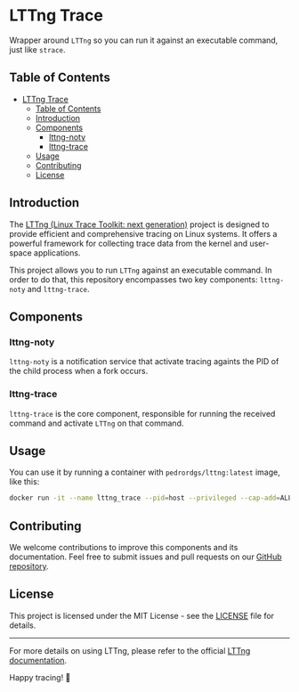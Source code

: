 # LTTng Trace

Wrapper around `LTTng` so you can run it against an executable command, just like `strace`.

## Table of Contents
- [LTTng Trace](#lttng-trace)
  - [Table of Contents](#table-of-contents)
  - [Introduction](#introduction)
  - [Components](#components)
    - [lttng-noty](#lttng-noty)
    - [lttng-trace](#lttng-trace-1)
  - [Usage](#usage)
  - [Contributing](#contributing)
  - [License](#license)

## Introduction

The [LTTng (Linux Trace Toolkit: next generation)](https://lttng.org/) project is designed to provide efficient and comprehensive tracing on Linux systems. It offers a powerful framework for collecting trace data from the kernel and user-space applications. 

This project allows you to run `LTTng` against an executable command. In order to do that, this repository encompasses two key components: `lttng-noty` and `lttng-trace`.

## Components

### lttng-noty

`lttng-noty` is a notification service that activate tracing againts the PID of the child process when a fork occurs.

### lttng-trace

`lttng-trace` is the core component, responsible for running the received command and activate `LTTng` on that command.

## Usage

You can use it by running a container with `pedrordgs/lttng:latest` image, like this:

```bash
docker run -it --name lttng_trace --pid=host --privileged --cap-add=ALL --net=host -v /lib/modules:/lib/modules -v /usr/src:/usr/src -v /sys/kernel/debug/:/sys/kernel/debug/ -e LTTNG_SESSION_NAME=<session-name> -e LTTNG_SYSCALLS='open;close;creat;read;write' -e LTTNG_EXTRA_CONTEXT='pid;tid;hostname;procname;ppid' pedrordgs/lttng:latest <command>
```

## Contributing

We welcome contributions to improve this components and its documentation. Feel free to submit issues and pull requests on our [GitHub repository](https://github.com/pedrordgs/master-thesis/).

## License

This project is licensed under the MIT License - see the [LICENSE](../../LICENSE) file for details.

---

For more details on using LTTng, please refer to the official [LTTng documentation](https://lttng.org/docs/v2.13/).

Happy tracing! 🚀
